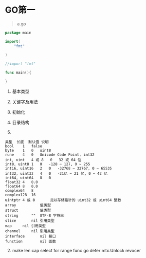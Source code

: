 # GO第一

>a.go

``` go
package main

import(
	"fmt"
	
)

//import "fmt"

func main(){

}
```


1. 基本类型
2. 关键字及用法
3. 初始化
4. 目录结构

1.

	类型	长度	默认值	说明
	bool	1	false	
	byte	1	0	uint8
	rune	4	0	Unicode Code Point, int32
	int, uint	4 或 8	0	32 或 64 位
	int8, uint8	1	0	-128 ~ 127, 0 ~ 255
	int16, uint16	2	0	-32768 ~ 32767, 0 ~ 65535
	int32, uint32	4	0	-21亿 ~ 21 亿, 0 ~ 42 亿
	int64, uint64	8	0	
	float32	4	0.0	
	float64	8	0.0	
	complex64	8		
	complex128	16		
	uintptr	4 或 8		足以存储指针的 uint32 或 uint64 整数
	array			值类型
	struct			值类型
	string		""	UTF-8 字符串
	slice		nil	引用类型
	map		nil	引用类型
	channel		nil	引用类型
	interface		nil	接口
	function		nil	函数

2.
	make
	len
	cap
	select
	for range
	func
	go
	defer mtx.Unlock
	revocer

